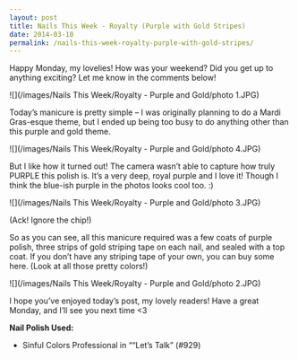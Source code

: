 ```yaml
---
layout: post
title: Nails This Week - Royalty (Purple with Gold Stripes)
date: 2014-03-10
permalink: /nails-this-week-royalty-purple-with-gold-stripes/
---
```

Happy Monday, my lovelies! How was your weekend? Did you get up to anything exciting? Let me know in the comments below!

![](/images/Nails This Week/Royalty - Purple and Gold/photo 1.JPG)

Today’s manicure is pretty simple – I was originally planning to do a Mardi Gras-esque theme, but I ended up being too busy to do anything other than this purple and gold theme.

![](/images/Nails This Week/Royalty - Purple and Gold/photo 4.JPG)

But I like how it turned out! The camera wasn’t able to capture how truly PURPLE this polish is. It’s a very deep, royal purple and I love it! Though I think the blue-ish purple in the photos looks cool too. :)

![](/images/Nails This Week/Royalty - Purple and Gold/photo 3.JPG)

(Ack! Ignore the chip!)

So as you can see, all this manicure required was a few coats of purple polish, three strips of gold striping tape on each nail, and sealed with a top coat. If you don’t have any striping tape of your own, you can buy some here. (Look at all those pretty colors!)

![](/images/Nails This Week/Royalty - Purple and Gold/photo 2.JPG)

I hope you’ve enjoyed today’s post, my lovely readers! Have a great Monday, and I’ll see you next time <3

**Nail Polish Used:**

- Sinful Colors Professional in ““Let’s Talk” (#929)